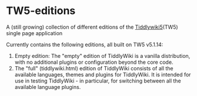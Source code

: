 # TW5-editions
A (still growing) collection of different editions of the [Tiddlywiki5](http://tiddlywiki.com/)(TW5) single page application

Currently contains the following editions, all built on TW5 v5.1.14:

1. Empty edition: The "empty" edition of TiddlyWiki is a vanilla distribution, with no additional plugins or configuration beyond the core code.
2. The "full" (tiddlywiki.html) edition of TiddlyWiki consists of all the available languages, themes and plugins for TiddlyWiki. It is intended for use in testing TiddlyWiki - in particular, for switching between all the available language plugins.
